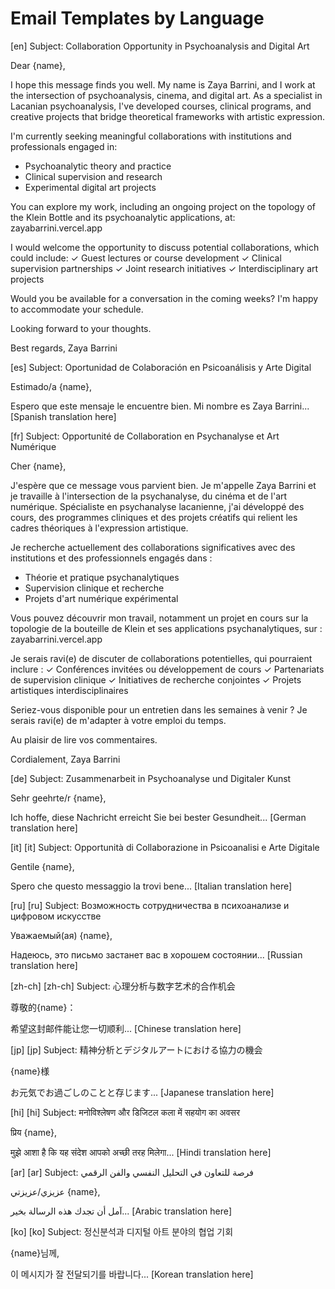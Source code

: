 # Email Templates by Language

[en]
Subject: Collaboration Opportunity in Psychoanalysis and Digital Art

Dear {name},

I hope this message finds you well. My name is Zaya Barrini, and I work at the intersection of psychoanalysis, cinema, and digital art. As a specialist in Lacanian psychoanalysis, I've developed courses, clinical programs, and creative projects that bridge theoretical frameworks with artistic expression.

I'm currently seeking meaningful collaborations with institutions and professionals engaged in:
- Psychoanalytic theory and practice
- Clinical supervision and research
- Experimental digital art projects

You can explore my work, including an ongoing project on the topology of the Klein Bottle and its psychoanalytic applications, at: zayabarrini.vercel.app

I would welcome the opportunity to discuss potential collaborations, which could include:
✓ Guest lectures or course development
✓ Clinical supervision partnerships
✓ Joint research initiatives
✓ Interdisciplinary art projects

Would you be available for a conversation in the coming weeks? I'm happy to accommodate your schedule.

Looking forward to your thoughts.

Best regards,
Zaya Barrini

[es]
Subject: Oportunidad de Colaboración en Psicoanálisis y Arte Digital

Estimado/a {name},

Espero que este mensaje le encuentre bien. Mi nombre es Zaya Barrini...
[Spanish translation here]

[fr]
Subject: Opportunité de Collaboration en Psychanalyse et Art Numérique

Cher {name},

J'espère que ce message vous parvient bien. Je m'appelle Zaya Barrini et je travaille à l'intersection de la psychanalyse, du cinéma et de l'art numérique. Spécialiste en psychanalyse lacanienne, j'ai développé des cours, des programmes cliniques et des projets créatifs qui relient les cadres théoriques à l'expression artistique.

Je recherche actuellement des collaborations significatives avec des institutions et des professionnels engagés dans :
- Théorie et pratique psychanalytiques
- Supervision clinique et recherche
- Projets d'art numérique expérimental

Vous pouvez découvrir mon travail, notamment un projet en cours sur la topologie de la bouteille de Klein et ses applications psychanalytiques, sur : zayabarrini.vercel.app

Je serais ravi(e) de discuter de collaborations potentielles, qui pourraient inclure :
✓ Conférences invitées ou développement de cours
✓ Partenariats de supervision clinique
✓ Initiatives de recherche conjointes
✓ Projets artistiques interdisciplinaires

Seriez-vous disponible pour un entretien dans les semaines à venir ? Je serais ravi(e) de m'adapter à votre emploi du temps.

Au plaisir de lire vos commentaires.

Cordialement,
Zaya Barrini

[de]
Subject: Zusammenarbeit in Psychoanalyse und Digitaler Kunst

Sehr geehrte/r {name},

Ich hoffe, diese Nachricht erreicht Sie bei bester Gesundheit...
[German translation here]

[it]
[it]
Subject: Opportunità di Collaborazione in Psicoanalisi e Arte Digitale

Gentile {name},

Spero che questo messaggio la trovi bene...
[Italian translation here]

[ru]
[ru]
Subject: Возможность сотрудничества в психоанализе и цифровом искусстве

Уважаемый(ая) {name},

Надеюсь, это письмо застанет вас в хорошем состоянии...
[Russian translation here]

[zh-ch]
[zh-ch]
Subject: 心理分析与数字艺术的合作机会

尊敬的{name}：

希望这封邮件能让您一切顺利...
[Chinese translation here]

[jp]
[jp]
Subject: 精神分析とデジタルアートにおける協力の機会

{name}様

お元気でお過ごしのことと存じます...
[Japanese translation here]

[hi]
[hi]
Subject: मनोविश्लेषण और डिजिटल कला में सहयोग का अवसर

प्रिय {name},

मुझे आशा है कि यह संदेश आपको अच्छी तरह मिलेगा...
[Hindi translation here]

[ar]
[ar]
Subject: فرصة للتعاون في التحليل النفسي والفن الرقمي

عزيزي/عزيزتي {name},

آمل أن تجدك هذه الرسالة بخير...
[Arabic translation here]

[ko]
[ko]
Subject: 정신분석과 디지털 아트 분야의 협업 기회

{name}님께,

이 메시지가 잘 전달되기를 바랍니다...
[Korean translation here]